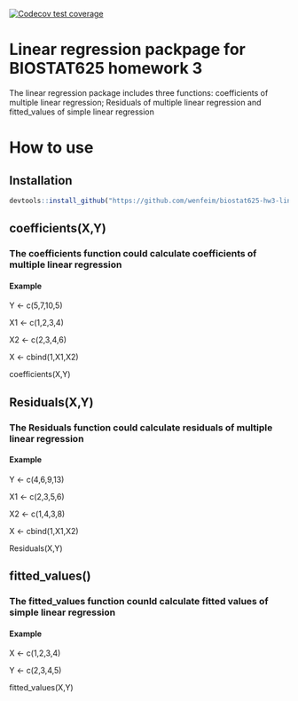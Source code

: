 <!-- badges: start -->
  [![Codecov test coverage](https://codecov.io/gh/wenfeim/biostat625-hw3-linearregression.package/graph/badge.svg)](https://app.codecov.io/gh/wenfeim/biostat625-hw3-linearregression.package)
  <!-- badges: end -->
# Linear regression packpage for BIOSTAT625 homework 3
The linear regression package includes three functions: coefficients of multiple linear regression; Residuals of multiple linear regression and fitted_values of simple linear regression
# How to use
## Installation
```r
devtools::install_github("https://github.com/wenfeim/biostat625-hw3-linearregression.package/tree/master")
```
## coefficients(X,Y)
### The coefficients function could calculate coefficients of multiple linear regression
#### Example
Y <- c(5,7,10,5)

X1 <- c(1,2,3,4)

X2 <- c(2,3,4,6)

X <- cbind(1,X1,X2)

coefficients(X,Y)

## Residuals(X,Y)
### The Residuals function could calculate residuals of multiple linear regression
#### Example
Y <- c(4,6,9,13)

X1 <- c(2,3,5,6)

X2 <- c(1,4,3,8)

X <- cbind(1,X1,X2)

Residuals(X,Y)

## fitted_values()
### The fitted_values function counld calculate fitted values of simple linear regression
#### Example
X <- c(1,2,3,4)

Y <- c(2,3,4,5)

fitted_values(X,Y)
